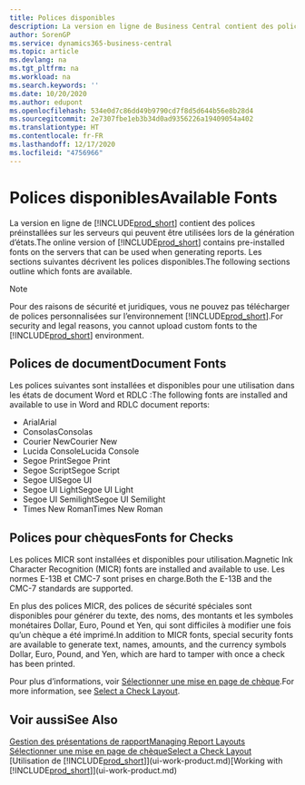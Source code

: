 ```yaml
---
title: Polices disponibles
description: La version en ligne de Business Central contient des polices préinstallées sur les serveurs qui peuvent être utilisées lors de la génération d’états.
author: SorenGP
ms.service: dynamics365-business-central
ms.topic: article
ms.devlang: na
ms.tgt_pltfrm: na
ms.workload: na
ms.search.keywords: ''
ms.date: 10/20/2020
ms.author: edupont
ms.openlocfilehash: 534e0d7c86dd49b9790cd7f8d5d644b56e8b28d4
ms.sourcegitcommit: 2e7307fbe1eb3b34d0ad9356226a19409054a402
ms.translationtype: HT
ms.contentlocale: fr-FR
ms.lasthandoff: 12/17/2020
ms.locfileid: "4756966"
---
```

# <a name="available-fonts"></a><span data-ttu-id="dc547-103">Polices disponibles</span><span class="sxs-lookup"><span data-stu-id="dc547-103">Available Fonts</span></span>

<span data-ttu-id="dc547-104">La version en ligne de [!INCLUDE[prod_short](includes/prod_short.md)] contient des polices préinstallées sur les serveurs qui peuvent être utilisées lors de la génération d’états.</span><span class="sxs-lookup"><span data-stu-id="dc547-104">The online version of [!INCLUDE[prod_short](includes/prod_short.md)] contains pre-installed fonts on the servers that can be used when generating reports.</span></span> <span data-ttu-id="dc547-105">Les sections suivantes décrivent les polices disponibles.</span><span class="sxs-lookup"><span data-stu-id="dc547-105">The following sections outline which fonts are available.</span></span>

> [!NOTE]
> <span data-ttu-id="dc547-106">Pour des raisons de sécurité et juridiques, vous ne pouvez pas télécharger de polices personnalisées sur l’environnement [!INCLUDE[prod_short](includes/prod_short.md)].</span><span class="sxs-lookup"><span data-stu-id="dc547-106">For security and legal reasons, you cannot upload custom fonts to the [!INCLUDE[prod_short](includes/prod_short.md)] environment.</span></span>

## <a name="document-fonts"></a><span data-ttu-id="dc547-107">Polices de document</span><span class="sxs-lookup"><span data-stu-id="dc547-107">Document Fonts</span></span>

<span data-ttu-id="dc547-108">Les polices suivantes sont installées et disponibles pour une utilisation dans les états de document Word et RDLC :</span><span class="sxs-lookup"><span data-stu-id="dc547-108">The following fonts are installed and available to use in Word and RDLC document reports:</span></span>

* <span data-ttu-id="dc547-109">Arial</span><span class="sxs-lookup"><span data-stu-id="dc547-109">Arial</span></span>
* <span data-ttu-id="dc547-110">Consolas</span><span class="sxs-lookup"><span data-stu-id="dc547-110">Consolas</span></span>
* <span data-ttu-id="dc547-111">Courier New</span><span class="sxs-lookup"><span data-stu-id="dc547-111">Courier New</span></span>
* <span data-ttu-id="dc547-112">Lucida Console</span><span class="sxs-lookup"><span data-stu-id="dc547-112">Lucida Console</span></span>
* <span data-ttu-id="dc547-113">Segoe Print</span><span class="sxs-lookup"><span data-stu-id="dc547-113">Segoe Print</span></span>
* <span data-ttu-id="dc547-114">Segoe Script</span><span class="sxs-lookup"><span data-stu-id="dc547-114">Segoe Script</span></span>
* <span data-ttu-id="dc547-115">Segoe UI</span><span class="sxs-lookup"><span data-stu-id="dc547-115">Segoe UI</span></span>
* <span data-ttu-id="dc547-116">Segoe UI Light</span><span class="sxs-lookup"><span data-stu-id="dc547-116">Segoe UI Light</span></span>
* <span data-ttu-id="dc547-117">Segoe UI Semilight</span><span class="sxs-lookup"><span data-stu-id="dc547-117">Segoe UI Semilight</span></span>
* <span data-ttu-id="dc547-118">Times New Roman</span><span class="sxs-lookup"><span data-stu-id="dc547-118">Times New Roman</span></span>

## <a name="fonts-for-checks"></a><span data-ttu-id="dc547-119">Polices pour chèques</span><span class="sxs-lookup"><span data-stu-id="dc547-119">Fonts for Checks</span></span>

<span data-ttu-id="dc547-120">Les polices MICR sont installées et disponibles pour utilisation.</span><span class="sxs-lookup"><span data-stu-id="dc547-120">Magnetic Ink Character Recognition (MICR) fonts are installed and available to use.</span></span> <span data-ttu-id="dc547-121">Les normes E-13B et CMC-7 sont prises en charge.</span><span class="sxs-lookup"><span data-stu-id="dc547-121">Both the E-13B and the CMC-7 standards are supported.</span></span>  

<span data-ttu-id="dc547-122">En plus des polices MICR, des polices de sécurité spéciales sont disponibles pour générer du texte, des noms, des montants et les symboles monétaires Dollar, Euro, Pound et Yen, qui sont difficiles à modifier une fois qu’un chèque a été imprimé.</span><span class="sxs-lookup"><span data-stu-id="dc547-122">In addition to MICR fonts, special security fonts are available to generate text, names, amounts, and the currency symbols Dollar, Euro, Pound, and Yen, which are hard to tamper with once a check has been printed.</span></span>  

<span data-ttu-id="dc547-123">Pour plus d’informations, voir [Sélectionner une mise en page de chèque](finance-how-define-check-layouts.md).</span><span class="sxs-lookup"><span data-stu-id="dc547-123">For more information, see [Select a Check Layout](finance-how-define-check-layouts.md).</span></span>  

## <a name="see-also"></a><span data-ttu-id="dc547-124">Voir aussi</span><span class="sxs-lookup"><span data-stu-id="dc547-124">See Also</span></span>

[<span data-ttu-id="dc547-125">Gestion des présentations de rapport</span><span class="sxs-lookup"><span data-stu-id="dc547-125">Managing Report Layouts</span></span>](ui-manage-report-layouts.md)  
[<span data-ttu-id="dc547-126">Sélectionner une mise en page de chèque</span><span class="sxs-lookup"><span data-stu-id="dc547-126">Select a Check Layout</span></span>](finance-how-define-check-layouts.md)  
<span data-ttu-id="dc547-127">[Utilisation de [!INCLUDE[prod_short](includes/prod_short.md)]](ui-work-product.md)</span><span class="sxs-lookup"><span data-stu-id="dc547-127">[Working with [!INCLUDE[prod_short](includes/prod_short.md)]](ui-work-product.md)</span></span>

